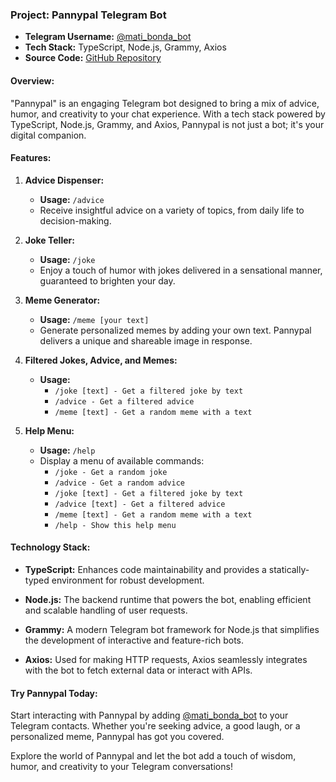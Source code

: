 ### Project: Pannypal Telegram Bot


- **Telegram Username:** [@mati_bonda_bot](https://t.me/mati_bonda_bot)
- **Tech Stack:** TypeScript, Node.js, Grammy, Axios
- **Source Code:** [GitHub Repository](https://github.com/Betsegaw-hp/punnypal)


#### Overview:

"Pannypal" is an engaging Telegram bot designed to bring a mix of advice, humor, and creativity to your chat experience. With a tech stack powered by TypeScript, Node.js, Grammy, and Axios, Pannypal is not just a bot; it's your digital companion.

#### Features:

1. **Advice Dispenser:**
   - **Usage:** `/advice`
   - Receive insightful advice on a variety of topics, from daily life to decision-making.

2. **Joke Teller:**
   - **Usage:** `/joke`
   - Enjoy a touch of humor with jokes delivered in a sensational manner, guaranteed to brighten your day.

3. **Meme Generator:**
   - **Usage:** `/meme [your text]`
   - Generate personalized memes by adding your own text. Pannypal delivers a unique and shareable image in response.


4. **Filtered Jokes, Advice, and Memes:**
   - **Usage:**
     - `/joke [text] - Get a filtered joke by text`
     - `/advice - Get a filtered advice`
     - `/meme [text] - Get a random meme with a text`

5. **Help Menu:**
   - **Usage:** `/help`
   - Display a menu of available commands:
     - `/joke - Get a random joke`
     - `/advice - Get a random advice`
     - `/joke [text] - Get a filtered joke by text`
     - `/advice [text] - Get a filtered advice`
     - `/meme [text] - Get a random meme with a text`
     - `/help - Show this help menu`

#### Technology Stack:

- **TypeScript:** Enhances code maintainability and provides a statically-typed environment for robust development.

- **Node.js:** The backend runtime that powers the bot, enabling efficient and scalable handling of user requests.

- **Grammy:** A modern Telegram bot framework for Node.js that simplifies the development of interactive and feature-rich bots.

- **Axios:** Used for making HTTP requests, Axios seamlessly integrates with the bot to fetch external data or interact with APIs.

#### Try Pannypal Today:


Start interacting with Pannypal by adding [@mati_bonda_bot](https://t.me/mati_bonda_bot) to your Telegram contacts. Whether you're seeking advice, a good laugh, or a personalized meme, Pannypal has got you covered.

Explore the world of Pannypal and let the bot add a touch of wisdom, humor, and creativity to your Telegram conversations!

